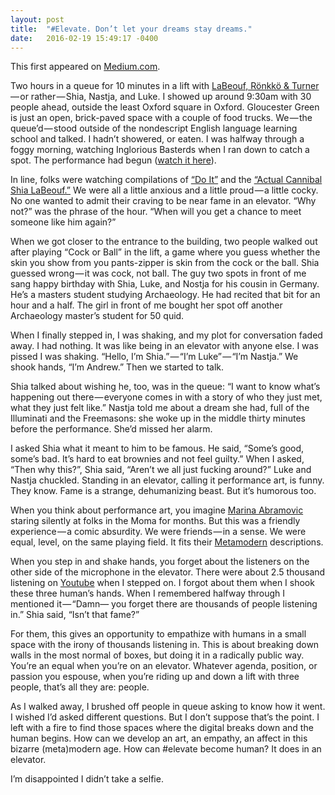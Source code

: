 ```yaml
---
layout: post
title:  "#Elevate. Don’t let your dreams stay dreams."
date:   2016-02-19 15:49:17 -0400
---
```


This first appeared on [Medium.com](https://medium.com/@anrikard/elevate-my-10-minutes-with-shia-labeouf-9cff3a5f0a84#.cv9h0ddyn).

Two hours in a queue for 10 minutes in a lift with [LaBeouf, Rönkkö & Turner](http://thecampaignbook.com/info/)  — or rather — Shia, Nastja, and Luke. I showed up around 9:30am with 30 people ahead, outside the least Oxford square in Oxford. Gloucester Green is just an open, brick-paved space with a couple of food trucks. We — the queue’d — stood outside of the nondescript English language learning school and talked. I hadn’t showered, or eaten. I was halfway through a foggy morning, watching Inglorious Basterds when I ran down to catch a spot. The performance had begun ([watch it here](https://www.youtube.com/watch?v=7KDW4o6BYUE)).

In line, folks were watching compilations of [“Do It”](https://www.youtube.com/watch?v=ZXsQAXx_ao0) and the [“Actual Cannibal Shia LaBeouf.”](https://www.google.com/url?sa=t&rct=j&q=&esrc=s&source=web&cd=1&cad=rja&uact=8&ved=0ahUKEwiCy66aiITLAhUBA3MKHdoEBnUQuAIIHTAA&url=https%3A%2F%2Fwww.youtube.com%2Fwatch%3Fv%3Do0u4M6vppCI&usg=AFQjCNGVMxKteWazDSmHDMzqqiyJzmpJhw&sig2=xPQv9hBQqNNpz53PTa8GYQ) We were all a little anxious and a little proud — a little cocky. No one wanted to admit their craving to be near fame in an elevator. “Why not?” was the phrase of the hour. “When will you get a chance to meet someone like him again?”

When we got closer to the entrance to the building, two people walked out after playing “Cock or Ball” in the lift, a game where you guess whether the skin you show from you pants-zipper is skin from the cock or the ball. Shia guessed wrong — it was cock, not ball. The guy two spots in front of me sang happy birthday with Shia, Luke, and Nostja for his cousin in Germany. He’s a masters student studying Archaeology. He had recited that bit for an hour and a half. The girl in front of me bought her spot off another Archaeology master’s student for 50 quid.

When I finally stepped in, I was shaking, and my plot for conversation faded away. I had nothing. It was like being in an elevator with anyone else. I was pissed I was shaking. “Hello, I’m Shia.” — “I’m Luke” — “I’m Nastja.” We shook hands, “I’m Andrew.” Then we started to talk.

Shia talked about wishing he, too, was in the queue: “I want to know what’s happening out there — everyone comes in with a story of who they just met, what they just felt like.” Nastja told me about a dream she had, full of the Illuminati and the Freemasons: she woke up in the middle thirty minutes before the performance. She’d missed her alarm.

I asked Shia what it meant to him to be famous. He said, “Some’s good, some’s bad. It’s hard to eat brownies and not feel guilty.” When I asked, “Then why this?”, Shia said, “Aren’t we all just fucking around?” Luke and Nastja chuckled. Standing in an elevator, calling it performance art, is funny. They know. Fame is a strange, dehumanizing beast. But it’s humorous too.

When you think about performance art, you imagine [Marina Abramovic](https://www.google.com/url?sa=t&rct=j&q=&esrc=s&source=video&cd=4&cad=rja&uact=8&ved=0ahUKEwjq2PfBiITLAhVDvXIKHcAIDLcQuAIIKzAD&url=https%3A%2F%2Fvimeo.com%2F72711715&usg=AFQjCNGtzKiN5YN7W1tgwZ657m6wFJAOGw&sig2=pMj4GcLrEsOJvifQ9qWISw) staring silently at folks in the Moma for months. But this was a friendly experience — a comic absurdity. We were friends — in a sense. We were equal, level, on the same playing field. It fits their [Metamodern](https://www.google.com/url?sa=t&rct=j&q=&esrc=s&source=web&cd=1&cad=rja&uact=8&ved=0ahUKEwjx0ZbXiITLAhXnEHIKHReGAb0QFggdMAA&url=http%3A%2F%2Fwww.metamodernism.com%2F&usg=AFQjCNF0FatdWSDyN9N2jju-gfz1vDLpRw&sig2=ZfjPjTVkzecnoSWtcMjfFA) descriptions.

When you step in and shake hands, you forget about the listeners on the other side of the microphone in the elevator. There were about 2.5 thousand listening on [Youtube](https://www.youtube.com/watch?v=7KDW4o6BYUE) when I stepped on. I forgot about them when I shook these three human’s hands. When I remembered halfway through I mentioned it — “Damn— you forget there are thousands of people listening in.” Shia said, “Isn’t that fame?”

For them, this gives an opportunity to empathize with humans in a small space with the irony of thousands listening in. This is about breaking down walls in the most normal of boxes, but doing it in a radically public way. You’re an equal when you’re on an elevator. Whatever agenda, position, or passion you espouse, when you’re riding up and down a lift with three people, that’s all they are: people.

As I walked away, I brushed off people in queue asking to know how it went. I wished I’d asked different questions. But I don’t suppose that’s the point. I left with a fire to find those spaces where the digital breaks down and the human begins. How can we develop an art, an empathy, an affect in this bizarre (meta)modern age. How can #elevate become human? It does in an elevator.

I’m disappointed I didn’t take a selfie.
